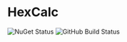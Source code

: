 # HexCalc
![NuGet Status](https://img.shields.io/nuget/v/HexCalc)
![GitHub Build Status](https://img.shields.io/github/workflow/status/davnavr/HexCalc/Publish)

